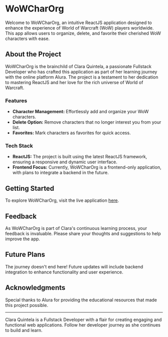 
# WoWCharOrg

Welcome to WoWCharOrg, an intuitive ReactJS application designed to enhance the experience of World of Warcraft (WoW) players worldwide. This app allows users to organize, delete, and favorite their cherished WoW characters with ease.

## About the Project

WoWCharOrg is the brainchild of Clara Quintela, a passionate Fullstack Developer who has crafted this application as part of her learning journey with the online platform Alura. The project is a testament to her dedication to mastering ReactJS and her love for the rich universe of World of Warcraft.

### Features

- **Character Management:** Effortlessly add and organize your WoW characters.
- **Delete Option:** Remove characters that no longer interest you from your list.
- **Favorites:** Mark characters as favorites for quick access.

### Tech Stack

- **ReactJS:** The project is built using the latest ReactJS framework, ensuring a responsive and dynamic user interface.
- **Frontend Focus:** Currently, WoWCharOrg is a frontend-only application, with plans to integrate a backend in the future.

## Getting Started

To explore WoWCharOrg, visit the live application [here](https://wow-organizational-chart.vercel.app/).

## Feedback

As WoWCharOrg is part of Clara's continuous learning process, your feedback is invaluable. Please share your thoughts and suggestions to help improve the app.

## Future Plans

The journey doesn't end here! Future updates will include backend integration to enhance functionality and user experience.

## Acknowledgments

Special thanks to Alura for providing the educational resources that made this project possible.

---

Clara Quintela is a Fullstack Developer with a flair for creating engaging and functional web applications. Follow her developer journey as she continues to build and learn.

